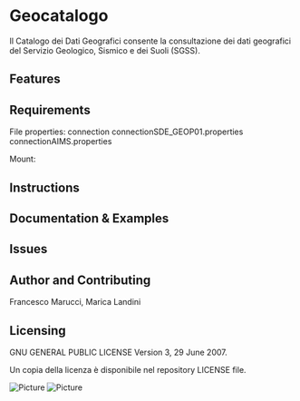 # Geocatalogo
Il Catalogo dei Dati Geografici consente la consultazione dei dati geografici 
del Servizio Geologico, Sismico e dei Suoli (SGSS).

## Features


## Requirements

File properties: 
connection connectionSDE_GEOP01.properties connectionAIMS.properties

Mount: 

## Instructions

## Documentation & Examples

## Issues

## Author and Contributing
Francesco Marucci, Marica Landini

## Licensing
GNU GENERAL PUBLIC LICENSE Version 3, 29 June 2007.

Un copia della licenza è disponibile nel repository LICENSE file.

![Picture](http://ambiente.regione.emilia-romagna.it/rer.gif) ![Picture](http://ambiente.regione.emilia-romagna.it/rer.gif)